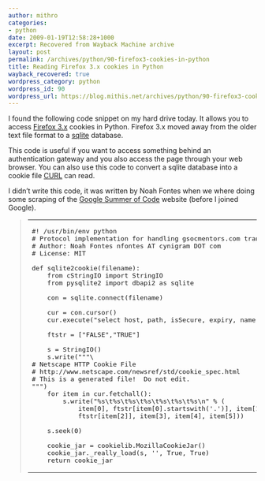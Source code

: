 ```yaml
---
author: mithro
categories:
- python
date: 2009-01-19T12:58:28+1000
excerpt: Recovered from Wayback Machine archive
layout: post
permalink: /archives/python/90-firefox3-cookies-in-python
title: Reading Firefox 3.x cookies in Python
wayback_recovered: true
wordpress_category: python
wordpress_id: 90
wordpress_url: https://blog.mithis.net/archives/python/90-firefox3-cookies-in-python
---
```


<div >
<p>I found the following code snippet on my hard drive today. It allows you to access <a href="http://www.getfirefox.com/" target="_self">Firefox 3.x</a> cookies in Python. Firefox 3.x moved away from the older text file format to a <a href="http://www.sqlite.org/">sqlite</a> database.</p>
<p>This code is useful if you want to access something behind an authentication gateway and you also access the page through your web browser. You can also use this code to convert a sqlite database into a cookie file <a href="http://curl.haxx.se/">CURL</a> can read.</p>
<p>I didn’t write this code, it was written by Noah Fontes when we where doing some scraping of the <a href="http://code.google.com/soc">Google Summer of Code</a> website (before I joined Google).</p>
<blockquote>
<div ><table><tr><td ><pre  ><span >#! /usr/bin/env python</span>
<span ># Protocol implementation for handling gsocmentors.com transactions</span>
<span ># Author: Noah Fontes nfontes AT cynigram DOT com</span>
<span ># License: MIT</span>
 
<span >def</span> sqlite2cookie<span >(</span>filename<span >)</span>:
    <span >from</span> <span >cStringIO</span> <span >import</span> <span >StringIO</span>
    <span >from</span> pysqlite2 <span >import</span> dbapi2 <span >as</span> sqlite
 
    con <span >=</span> sqlite.<span >connect</span><span >(</span>filename<span >)</span>
 
    cur <span >=</span> con.<span >cursor</span><span >(</span><span >)</span>
    cur.<span >execute</span><span >(</span><span >"select host, path, isSecure, expiry, name, value from moz_cookies"</span><span >)</span>
 
    ftstr <span >=</span> <span >[</span><span >"FALSE"</span><span >,</span><span >"TRUE"</span><span >]</span>
 
    s <span >=</span> <span >StringIO</span><span >(</span><span >)</span>
    s.<span >write</span><span >(</span><span >"""<span >\</span>
# Netscape HTTP Cookie File
# http://www.netscape.com/newsref/std/cookie_spec.html
# This is a generated file!  Do not edit.
"""</span><span >)</span>
    <span >for</span> item <span >in</span> cur.<span >fetchall</span><span >(</span><span >)</span>:
        s.<span >write</span><span >(</span><span >"%s<span >\t</span>%s<span >\t</span>%s<span >\t</span>%s<span >\t</span>%s<span >\t</span>%s<span >\t</span>%s<span >\n</span>"</span> % <span >(</span>
            item<span >[</span><span >0</span><span >]</span><span >,</span> ftstr<span >[</span>item<span >[</span><span >0</span><span >]</span>.<span >startswith</span><span >(</span><span >'.'</span><span >)</span><span >]</span><span >,</span> item<span >[</span><span >1</span><span >]</span><span >,</span>
            ftstr<span >[</span>item<span >[</span><span >2</span><span >]</span><span >]</span><span >,</span> item<span >[</span><span >3</span><span >]</span><span >,</span> item<span >[</span><span >4</span><span >]</span><span >,</span> item<span >[</span><span >5</span><span >]</span><span >)</span><span >)</span>
 
    s.<span >seek</span><span >(</span><span >0</span><span >)</span>
 
    cookie_jar <span >=</span> <span >cookielib</span>.<span >MozillaCookieJar</span><span >(</span><span >)</span>
    cookie_jar._really_load<span >(</span>s<span >,</span> <span >''</span><span >,</span> <span >True</span><span >,</span> <span >True</span><span >)</span>
    <span >return</span> cookie_jar</pre></td></tr></table></div>
</blockquote>
</div>
